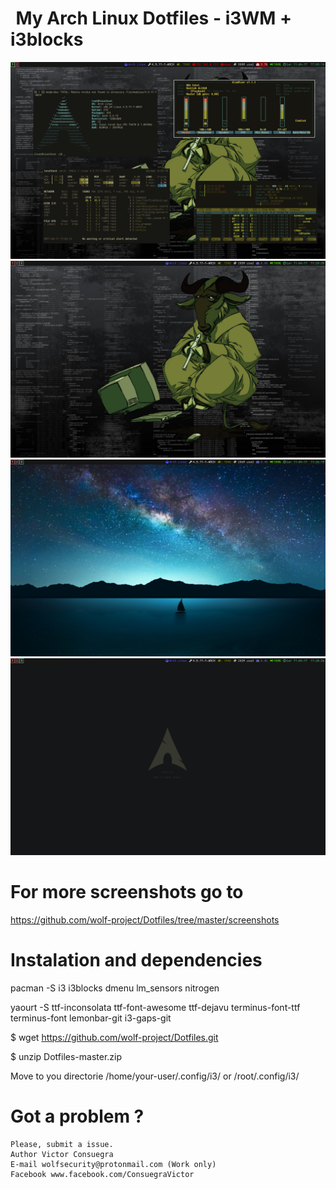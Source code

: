 <pre id="taag_font_DeltaCorpsPriest1" style="float:left;" class="fig-ansi" contenteditable="true"> </pre>
# My Arch Linux Dotfiles - i3WM + i3blocks

![I3][screenshot1]
![I3][screenshot2]
![I3][screenshot3]
![I3][screenshot4]

[screenshot1]:https://github.com/wolf-project/Dotfiles/blob/master/screenshots/screenshootrefresh.png
[screenshot2]:https://github.com/wolf-project/Dotfiles/blob/master/screenshots/screenshot-i3wm-i3blocks.png
[screenshot3]:https://github.com/wolf-project/Dotfiles/blob/master/screenshots/screenshot-i3wm-i3blocks2.png
[screenshot4]:https://github.com/wolf-project/Dotfiles/blob/master/screenshots/screenshot-i3wm-i3blocks2212524.png


# For more screenshots go to 

https://github.com/wolf-project/Dotfiles/tree/master/screenshots

# Instalation and dependencies

pacman -S i3 i3blocks dmenu lm_sensors nitrogen

yaourt -S ttf-inconsolata ttf-font-awesome ttf-dejavu terminus-font-ttf terminus-font lemonbar-git i3-gaps-git
	
$ wget https://github.com/wolf-project/Dotfiles.git

$ unzip Dotfiles-master.zip

Move to you directorie /home/your-user/.config/i3/  or /root/.config/i3/


# Got a problem ? 

	Please, submit a issue.
	Author Victor Consuegra
	E-mail wolfsecurity@protonmail.com (Work only)
	Facebook www.facebook.com/ConsuegraVictor
